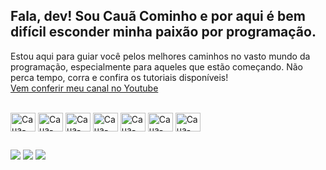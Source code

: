 ## Fala, dev! Sou Cauã Cominho e por aqui é bem difícil esconder minha paixão por programação.

Estou aqui para guiar você pelos melhores caminhos no vasto mundo da programação, especialmente para aqueles que estão começando. 
Não perca tempo, corra e confira os tutoriais disponíveis! 
<br>
[Vem conferir meu canal no Youtube](https://www.youtube.com/@cauacominho)

<div style="display: inline_block"><br>
  <img align="center" alt="Caua-BS" height="30" width="40" src="https://cdn.jsdelivr.net/gh/devicons/devicon@latest/icons/bootstrap/bootstrap-original.svg" />
  <img align="center" alt="Caua-HTML" height="30" width="40" src="https://cdn.jsdelivr.net/gh/devicons/devicon@latest/icons/html5/html5-original.svg" />
  <img align="center" alt="Caua-CSS" height="30" width="40" src="https://cdn.jsdelivr.net/gh/devicons/devicon@latest/icons/css3/css3-original.svg" />
  <img align="center" alt="Caua-JS" height="30" width="40" src="https://cdn.jsdelivr.net/gh/devicons/devicon@latest/icons/javascript/javascript-original.svg" />
  <img align="center" alt="Caua-PY" height="30" width="40" src="https://cdn.jsdelivr.net/gh/devicons/devicon@latest/icons/python/python-original.svg" />
  <img align="center" alt="Caua-PHP" height="30" width="40" src='https://cdn.jsdelivr.net/gh/devicons/devicon@latest/icons/php/php-original.svg'>
  <img align="center" alt="Caua-MYSQL" height="30" width="40" src="https://cdn.jsdelivr.net/gh/devicons/devicon@latest/icons/mysql/mysql-original.svg" />
</div>
  
  ##
 
<div> 
  <a href="https://www.youtube.com/@cauacominho" target="_blank"><img src="https://img.shields.io/badge/YouTube-FF0000?style=for-the-badge&logo=youtube&logoColor=white"></a>
  <a href="https://instagram.com/cominhodev" target="_blank"><img src="https://img.shields.io/badge/-Instagram-%23E4405F?style=for-the-badge&logo=instagram&logoColor=white"></a>
  <a href = "mailto:cauacominho@gmail.com"><img src="https://img.shields.io/badge/-Gmail-%23333?style=for-the-badge&logo=gmail&logoColor=white"></a>  
</div>
